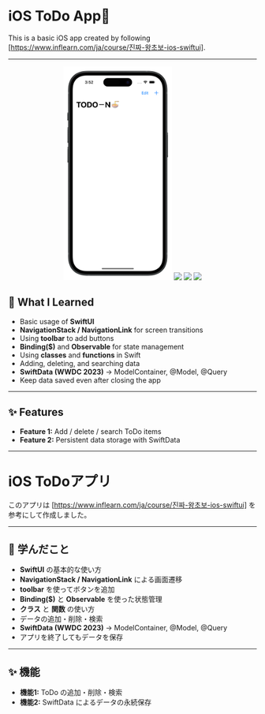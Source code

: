 

# iOS ToDo App🩵  

This is a basic iOS app created by following [https://www.inflearn.com/ja/course/진짜-왕초보-ios-swiftui].  

---

<p align="center">
  <img src="./SampleImage/Todo_1.png" width="220" />
  <img src="./SimpleImage/Todo_2.png" width="220" />
  <img src="./SimpleImage/Todo_3.png" width="220" />
  <img src="./SimpleImage/Todo_4.png" width="220" />
</p>


## 📗 What I Learned  
- Basic usage of **SwiftUI**  
- **NavigationStack / NavigationLink** for screen transitions  
- Using **toolbar** to add buttons  
- **Binding($)** and **Observable** for state management  
- Using **classes** and **functions** in Swift  
- Adding, deleting, and searching data  
- **SwiftData (WWDC 2023)** → ModelContainer, @Model, @Query  
- Keep data saved even after closing the app  

---

## ✨ Features  
- **Feature 1:** Add / delete / search ToDo items  
- **Feature 2:** Persistent data storage with SwiftData  

---

# iOS ToDoアプリ  

このアプリは [https://www.inflearn.com/ja/course/진짜-왕초보-ios-swiftui] を参考にして作成しました。  

---

## 📙 学んだこと  
- **SwiftUI** の基本的な使い方  
- **NavigationStack / NavigationLink** による画面遷移  
- **toolbar** を使ってボタンを追加  
- **Binding($)** と **Observable** を使った状態管理  
- **クラス** と **関数** の使い方  
- データの追加・削除・検索  
- **SwiftData (WWDC 2023)** → ModelContainer, @Model, @Query  
- アプリを終了してもデータを保存  

---

## ✨ 機能  
- **機能1:** ToDo の追加・削除・検索  
- **機能2:** SwiftData によるデータの永続保存


